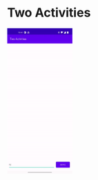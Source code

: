 # Two Activities
<img src="https://github.com/roshanbhatta/Activities-and-Intents/blob/main/two_activities.gif" width="30%">
